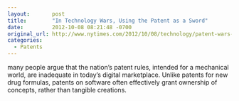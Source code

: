 ```yaml
---
layout:       post
title:        "In Technology Wars, Using the Patent as a Sword"
date:         2012-10-08 08:21:48 -0700
original_url: http://www.nytimes.com/2012/10/08/technology/patent-wars-among-tech-giants-can-stifle-competition.html
categories:
  - Patents
---
```


many people argue that the nation’s patent rules, intended for a mechanical world, are inadequate in today’s digital marketplace. Unlike patents for new drug formulas, patents on software often effectively grant ownership of concepts, rather than tangible creations.
